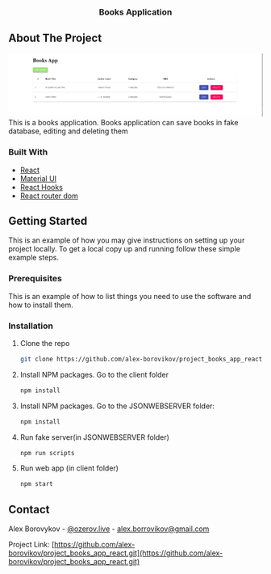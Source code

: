 

<!-- PROJECT LOGO -->




<h3 align="center">Books Application</h3>






<!-- ABOUT THE PROJECT -->
## About The Project
![some](./scr.png)
This is a books application. Books application can save books in fake database, editing and deleting them



### Built With

* [React](https://reactjs.org/)
* [Material UI](https://material-ui.com/)
* [React Hooks](https://reactjs.org/docs/hooks-reference.html)
* [React router dom](https://reactrouter.com/web/guides/quick-start)



<!-- GETTING STARTED -->
## Getting Started

This is an example of how you may give instructions on setting up your project locally.
To get a local copy up and running follow these simple example steps.

### Prerequisites

This is an example of how to list things you need to use the software and how to install them.

### Installation

1. Clone the repo
   ```sh
   git clone https://github.com/alex-borovikov/project_books_app_react.git
   ```
3. Install NPM packages. Go to the client folder
   ```sh
   npm install
   ```
   
4. Install NPM packages. Go to the JSONWEBSERVER folder: 
   ```sh
   npm install
   ```
4. Run fake server(in JSONWEBSERVER folder)
   ```sh
   npm run scripts
   ```
   
5. Run web app (in client folder)
    ```sh
    npm start
    ```






<!-- CONTACT -->
## Contact

Alex Borovykov - [@ozerov.live](https://instagram.com/ozerov.live) - alex.borrovikov@gmail.com

Project Link: [https://github.com/alex-borovikov/project_books_app_react.git](https://github.com/alex-borovikov/project_books_app_react.git)


